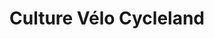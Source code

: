 ---
title: "Culture Vélo Cycleland"
url: /villebon-sur-yvette/culture-velo-cycleland/
shop: Fahrrad
---